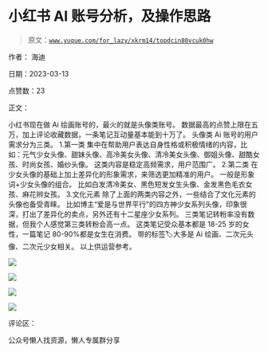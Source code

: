 # 小红书 AI 账号分析，及操作思路

> 原文：[`www.yuque.com/for_lazy/xkrm14/topdcin80vcuk0hw`](https://www.yuque.com/for_lazy/xkrm14/topdcin80vcuk0hw)

作者： 海迪

日期：2023-03-13

点赞数：23

正文：

小红书现在做 Ai 绘画账号的，最火的就是头像类账号。 数据最高的点赞上限在五万，加上评论收藏数据，一条笔记互动量基本能到十万了。 头像类 Ai 账号的用户需求分为三类。 1.第一类 集中在帮助用户表达自身性格或积极情绪的内容，比如：元气少女头像、甜妹头像、高冷美女头像、清冷美女头像、御姐头像、甜酷女孩、时尚女孩、婚纱头像。 这类内容是稳定高频需求，用户范围广。 2.第二类 在少女头像的基础上加上差异化的形象需求，来筛选更加精准的用户。 一般是形象词+少女头像的组合。 比如白发清冷美女、黑色短发女生头像、金发黑色毛衣女孩、麻花辫女孩。 3.文化元素 除了上面的两类内容之外，一些结合了文化元素的头像也备受青睐。 比如博主“爱是与世界平行”的四方神少女系列头像，印象很深，打出了差异化的卖点，另外还有十二星座少女系列。 三类笔记转粉率没有数据，但我个人感觉第三类转粉会高一点。 这类笔记受众基本都是 18-25 岁的女性，一篇笔记 80-90%都是女生在消费。 带的标签🏷️大多是 Ai 绘画、二次元头像、二次元少女相关。 以上供运营参考。

![](img/375797d08c3bb7dbd57655535f3cb290.png)  

![](img/5da0257367b711d42c98922a50b42178.png)  

![](img/cce46dfb2edba5cf3d2a48571aec93d3.png)  

![](img/a880bc4bca14e2fdeedbbf8450d25921.png)  

评论区：

公众号懒人找资源，懒人专属群分享

